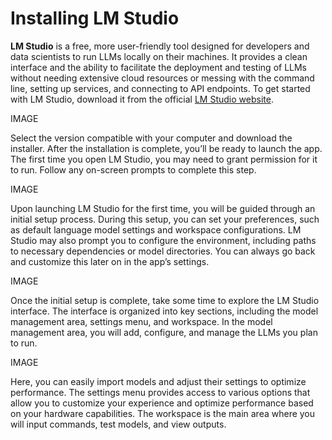 # Installing LM Studio

**LM Studio** is a free, more user-friendly tool designed for developers and data scientists to run LLMs locally on their machines. It provides a clean interface and the ability to facilitate the deployment and testing of LLMs without needing extensive cloud resources or messing with the command line, setting up services, and connecting to API endpoints. To get started with LM Studio, download it from the official [LM Studio website](https://lmstudio.ai/).

IMAGE

Select the version compatible with your computer and download the installer. After the installation is complete, you’ll be ready to launch the app. The first time you open LM Studio, you may need to grant permission for it to run. Follow any on-screen prompts to complete this step.

IMAGE

Upon launching LM Studio for the first time, you will be guided through an initial setup process. During this setup, you can set your preferences, such as default language model settings and workspace configurations. LM Studio may also prompt you to configure the environment, including paths to necessary dependencies or model directories. You can always go back and customize this later on in the app’s settings.

IMAGE

Once the initial setup is complete, take some time to explore the LM Studio interface. The interface is organized into key sections, including the model management area, settings menu, and workspace. In the model management area, you will add, configure, and manage the LLMs you plan to run. 

IMAGE

Here, you can easily import models and adjust their settings to optimize performance. The settings menu provides access to various options that allow you to customize your experience and optimize performance based on your hardware capabilities. The workspace is the main area where you will input commands, test models, and view outputs.

